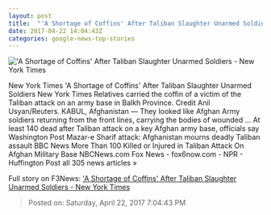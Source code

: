 ```yaml
---
layout: post
title:  "'A Shortage of Coffins' After Taliban Slaughter Unarmed Soldiers - New York Times"
date: 2017-04-22 14:04:43Z
categories: google-news-top-stories
---
```


!['A Shortage of Coffins' After Taliban Slaughter Unarmed Soldiers - New York Times](https://static01.nyt.com/images/2017/04/22/world/asia/afghan-img/afghan-img-facebookJumbo-v2.jpg)

New York Times 'A Shortage of Coffins' After Taliban Slaughter Unarmed Soldiers New York Times Relatives carried the coffin of a victim of the Taliban attack on an army base in Balkh Province. Credit Anil Usyan/Reuters. KABUL, Afghanistan — They looked like Afghan Army soldiers returning from the front lines, carrying the bodies of wounded ... At least 140 dead after Taliban attack on a key Afghan army base, officials say Washington Post Mazar-e Sharif attack: Afghanistan mourns deadly Taliban assault BBC News More Than 100 Killed or Injured in Taliban Attack On Afghan Military Base NBCNews.com Fox News - fox6now.com - NPR - Huffington Post all 305 news articles »


Full story on F3News: ['A Shortage of Coffins' After Taliban Slaughter Unarmed Soldiers - New York Times](http://www.f3nws.com/n/ymBkMG)

> Posted on: Saturday, April 22, 2017 7:04:43 PM
